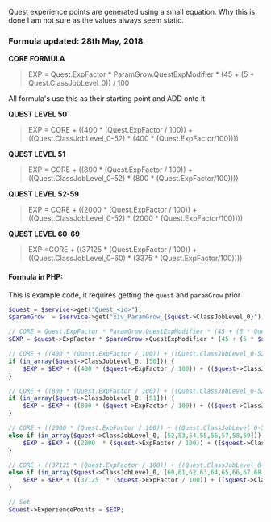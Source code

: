 Quest experience points are generated using a small equation. Why this is done I am not sure as the values always seem static.

### Formula updated: 28th May, 2018


**CORE FORMULA**
> EXP = Quest.ExpFactor * ParamGrow.QuestExpModifier * (45 + (5 * Quest.ClassJobLevel_0)) / 100

All formula's use this as their starting point and ADD onto it.

**QUEST LEVEL 50**
> EXP = CORE + ((400 * (Quest.ExpFactor / 100)) + ((Quest.ClassJobLevel_0-52) * (400 * (Quest.ExpFactor/100))))

**QUEST LEVEL 51**
> EXP = CORE + ((800 * (Quest.ExpFactor / 100)) + ((Quest.ClassJobLevel_0-52) * (800 * (Quest.ExpFactor/100))))

**QUEST LEVEL 52-59**
> EXP = CORE + ((2000 * (Quest.ExpFactor / 100)) + ((Quest.ClassJobLevel_0-52) * (2000 * (Quest.ExpFactor/100))))

**QUEST LEVEL 60-69**
> EXP =CORE + ((37125 * (Quest.ExpFactor / 100)) + ((Quest.ClassJobLevel_0-60) * (3375 * (Quest.ExpFactor/100))))


#### Formula in PHP:

This is example code, it requires getting the `quest` and `paramGrow` prior

```php
$quest = $service->get("Quest_<id>");
$paramGrow  = $service->get("xiv_ParamGrow_{$quest->ClassJobLevel_0}");

// CORE = Quest.ExpFactor * ParamGrow.QuestExpModifier * (45 + (5 * Quest.ClassJobLevel_0)) / 100
$EXP = $quest->ExpFactor * $paramGrow->QuestExpModifier * (45 + (5 * $quest->ClassJobLevel_0)) / 100;

// CORE + ((400 * (Quest.ExpFactor / 100)) + ((Quest.ClassJobLevel_0-52) * (400 * (Quest.ExpFactor/100))))
if (in_array($quest->ClassJobLevel_0, [50])) {
    $EXP = $EXP + ((400 * ($quest->ExpFactor / 100)) + (($quest->ClassJobLevel_0 - 50) * (400 * ($quest->ExpFactor / 100))));
}

// CORE + ((800 * (Quest.ExpFactor / 100)) + ((Quest.ClassJobLevel_0-52) * (800 * (Quest.ExpFactor/100))))
if (in_array($quest->ClassJobLevel_0, [51])) {
    $EXP = $EXP + ((800 * ($quest->ExpFactor / 100)) + (($quest->ClassJobLevel_0 - 50) * (400 * ($quest->ExpFactor / 100))));
}

// CORE + ((2000 * (Quest.ExpFactor / 100)) + ((Quest.ClassJobLevel_0-52) * (2000 * (Quest.ExpFactor/100))))
else if (in_array($quest->ClassJobLevel_0, [52,53,54,55,56,57,58,59])) {
    $EXP = $EXP + ((2000  * ($quest->ExpFactor / 100)) + (($quest->ClassJobLevel_0 - 52) * (2000  * ($quest->ExpFactor / 100))));
}

// CORE + ((37125 * (Quest.ExpFactor / 100)) + ((Quest.ClassJobLevel_0-60) * (3375 * (Quest.ExpFactor/100))))
else if (in_array($quest->ClassJobLevel_0, [60,61,62,63,64,65,66,67,68,69])) {
    $EXP = $EXP + ((37125  * ($quest->ExpFactor / 100)) + (($quest->ClassJobLevel_0 - 60) * (3375  * ($quest->ExpFactor / 100))));
}

// Set
$quest->ExperiencePoints = $EXP;
```
